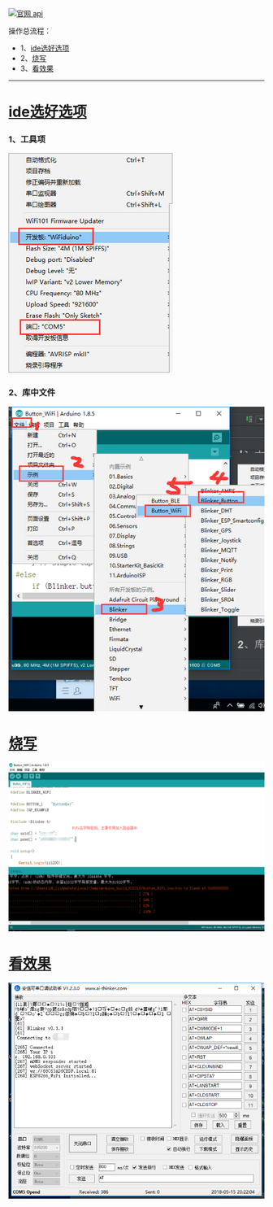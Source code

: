 [![](https://img.shields.io/badge/官网-api-yellow.svg "官网 api")](https://blinker-iot.com/?file=001-%E5%BF%AB%E9%80%9F%E5%BC%80%E5%A7%8B/02-esp8266WiFi%E6%8E%A5%E5%85%A5)


操作总流程：
- 1、[ide选好选项](#WiFiduino-01)
- 2、[烧写](#WiFiduino-02)
- 3、[看效果](#WiFiduino-03)

***
# <a name="WiFiduino-01" href="#" >ide选好选项</a>
### 1、工具项
![](image/1-1.png)
### 2、库中文件
![](image/1-2.png)
# <a name="WiFiduino-02" href="#" >烧写</a>
![](image/1-3.png)
# <a name="WiFiduino-03" href="#" >看效果</a>
![](image/1-4.png)